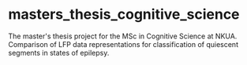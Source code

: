 # masters_thesis_cognitive_science
The master's thesis project for the MSc in Cognitive Science at NKUA. Comparison of LFP data representations for classification of quiescent segments in states of epilepsy.
